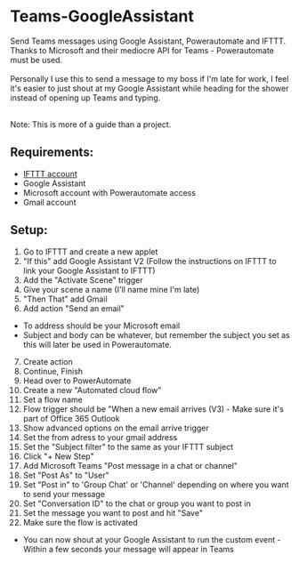 # Teams-GoogleAssistant
Send Teams messages using Google Assistant, Powerautomate and IFTTT.<br>
Thanks to Microsoft and their mediocre API for Teams - Powerautomate must be used.<br><br>
Personally I use this to send a message to my boss if I'm late for work, I feel it's easier to just shout at my Google Assistant while heading for the shower instead of opening up Teams and typing.
<br><br>

Note: This is more of a guide than a project.

## Requirements:
* <a href="https://ifttt.com/">IFTTT account</a>
* Google Assistant
* Microsoft account with Powerautomate access
* Gmail account

## Setup:
1. Go to IFTTT and create a new applet
2. "If this" add Google Assistant V2 (Follow the instructions on IFTTT to link your Google Assistant to IFTTT)
3. Add the "Activate Scene" trigger
4. Give your scene a name (I'll name mine I'm late)
5. "Then That" add Gmail
6. Add action "Send an email"
* To address should be your Microsoft email
* Subject and body can be whatever, but remember the subject you set as this will later be used in Powerautomate.
7. Create action
8. Continue, Finish
9. Head over to PowerAutomate
10. Create a new "Automated cloud flow"
11. Set a flow name
12. Flow trigger should be "When a new email arrives (V3) - Make sure it's part of Office 365 Outlook
13. Show advanced options on the email arrive trigger
14. Set the from adress to your gmail address
15. Set the "Subject filter" to the same as your IFTTT subject
16. Click "+ New Step"
17. Add Microsoft Teams "Post message in a chat or channel"
18. Set "Post As" to "User"
19. Set "Post in" to 'Group Chat' or 'Channel' depending on where you want to send your message
20. Set "Conversation ID" to the chat or group you want to post in
21. Set the message you want to post and hit "Save"
22. Make sure the flow is activated
* You can now shout at your Google Assistant to run the custom event - Within a few seconds your message will appear in Teams
